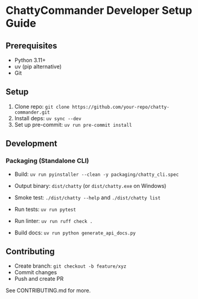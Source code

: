 # ChattyCommander Developer Setup Guide

## Prerequisites
- Python 3.11+
- uv (pip alternative)
- Git

## Setup
1. Clone repo: `git clone https://github.com/your-repo/chatty-commander.git`
2. Install deps: `uv sync --dev`
3. Set up pre-commit: `uv run pre-commit install`

## Development

### Packaging (Standalone CLI)
- Build: `uv run pyinstaller --clean -y packaging/chatty_cli.spec`
- Output binary: `dist/chatty` (or `dist/chatty.exe` on Windows)
- Smoke test: `./dist/chatty --help` and `./dist/chatty list`


- Run tests: `uv run pytest`
- Run linter: `uv run ruff check .`
- Build docs: `uv run python generate_api_docs.py`

## Contributing
- Create branch: `git checkout -b feature/xyz`
- Commit changes
- Push and create PR

See CONTRIBUTING.md for more.